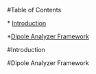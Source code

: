 \#Table of Contents

\* [Introduction](#Introduction)

\*[Dipole Analyzer Framework](#Dipole%20Analyzer%20Framework)

\#Introduction

\#Dipole Analyzer Framework
